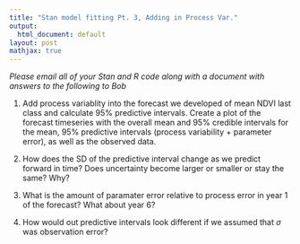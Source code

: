 ```yaml
---
title: "Stan model fitting Pt. 3, Adding in Process Var."
output:
  html_document: default
layout: post
mathjax: true
---
```


*Please email all of your Stan and R code along with a document with answers to the following to Bob*



1) Add process variablity into the forecast we developed of mean NDVI last class and calculate 95% predictive intervals. Create a plot of the forecast timeseries with the overall mean and 95% credible intervals for the mean, 95% predictive intervals (process variability + parameter error), as well as the observed data.

2) How does the SD of the predictive interval change as we predict forward in time? Does uncertainty become larger or smaller or stay the same? Why?

3) What is the amount of paramater error relative to process error in year 1 of the forecast? What about year 6?

4) How would out predictive intervals look different if we assumed that $\sigma$ was observation error?






